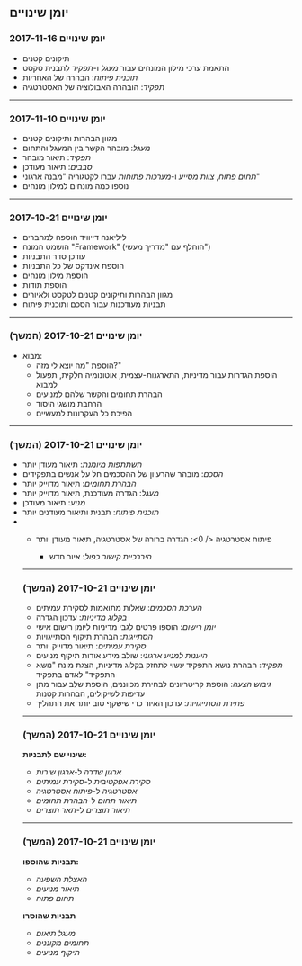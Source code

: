 ## יומן שינויים

### יומן שינויים 2017-11-16

- תיקונים קטנים
- התאמת ערכי מילון המונחים עבור *מעגל* ו-*תפקיד* לתבנית טקסט
- *תוכנית פיתוח*: הבהרה של האחריות
- *תפקיד*: הובהרה האבולוציה של האסטרטגיה

* * *

### יומן שינויים 2017-11-10

- מגוון הבהרות ותיקונים קטנים
- *מעגל*: מובהר הקשר בין המעגל והתחום
- *תפקיד*: תיאור מובהר
- *סבבים*: תיאור מעודכן
- *תחום פתוח*, *צוות מסייע* ו-*מערכות פתוחות* עברו לקטגוריה "מבנה ארגוני"
- נוספו כמה מונחים למילון מונחים

* * *

### יומן שינויים 2017-10-21

- ליליאנה דייוויד הוספה למחברים
- הושמט המונח "Framework" (הוחלף עם "מדריך מעשי")
- עודכן סדר התבניות
- הוספת אינדקס של כל התבניות 
- הוספת מילון מונחים 
- הוספת תודות
- מגוון הבהרות ותיקונים קטנים לטקסט ולאיורים
- תבניות מעודכנות עבור הסכם ותוכנית פיתוח

* * *

### יומן שינויים 2017-10-21 (המשך)

- מבוא: 
    - הוספת "מה יוצא לי מזה?"
    - הוספת הגדרות עבור מדיניות, התארגנות-עצמית, אוטונומיה חלקית, תפעול למבוא
    - הבהרת תחומים והקשר שלהם למניעים
    - הרחבת מושגי היסוד
    - הפיכת כל העקרונות למעשיים

* * *

### יומן שינויים 2017-10-21 (המשך)

- *השתתפות מיומנת*: תיאור מעודן יותר
- *הסכם*: מובהר שהרעיון של ההסכמים חל על אנשים בתפקידים
- *הבהרת תחומים*: תיאור מדוייק יותר
- *מעגל*: הגדרה מעודכנת, תיאור מדוייק יותר
- *מניע*: תיאור מעודכן
- *תוכנית פיתוח*: תבנית ותיאור מעודנים יותר
- * פיתוח אסטרטגיה </ 0>: הגדרה ברורה של אסטרטגיה, תיאור מעודן יותר</li> 
    
    - *היררכיית קישור כפול*: איור חדש</ul> 
    
    * * *
    
    ### יומן שינויים 2017-10-21 (המשך)
    
    - *הערכת הסכמים*: שאלות מתואמות לסקירת עמיתים
    - *בקלוג מדיניות*: עדכון הגדרה
    - *יומן רישום*: הוספו פרטים לגבי מדיניות ליומן רישום אישי
    - *הסתייגות*: הבהרת תיקוף הסתייגויות
    - *סקירת עמיתים*: תיאור מדוייק יותר
    - *היענות למניע ארגוני*: שולב מידע אודות תיקוף מניעים
    - *תפקיד*: הבהרת נושא התפקיד עשוי לתחזק בקלוג מדיניות, הצגת מונח "נושא התפקיד" לאדם בתפקיד
    - *גיבוש הצעה*: הוספת קריטריונים לבחירת מכווננים, הוספת שלב עבור מתן עדיפות לשיקולים, הבהרות קטנות
    - *פתירת הסתייגויות*: עדכון האיור כדי שישקף טוב יותר את התהליך
    
    * * *
    
    ### יומן שינויים 2017-10-21 (המשך)
    
    **שינוי שם לתבניות:**
    
    - *ארגון שדרה* ל-*ארגון שירות*
    - *סקירה אפקטיבית* ל-*סקירת עמיתים*
    - *אסטרטגיה* ל-*פיתוח אסטרטגיה*
    - *תיאור תחום* ל-*הבהרת תחומים*
    - *תיאור תוצרים* ל-*תאר תוצרים*
    
    * * *
    
    ### יומן שינויים 2017-10-21 (המשך)
    
    **תבניות שהוספו:**
    
    - *האצלת השפעה*
    - *תיאור מניעים*
    - *תחום פתוח*
    
    **תבניות שהוסרו**
    
    - *מעגל תיאום*
    - *תחומים מקוננים*
    - *תיקוף מניעים*